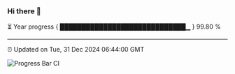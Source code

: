 ### Hi there 👋

⏳ Year progress { █████████████████████████████▁ } 99.80 %

---

⏰ Updated on Tue, 31 Dec 2024 06:44:00 GMT

![Progress Bar CI](https://github.com/IshwaranRudhara/GIT-ACTION/workflows/Progress%20Bar%20CI/badge.svg)
